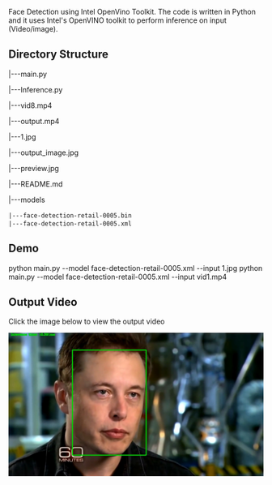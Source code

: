 Face Detection using Intel OpenVino Toolkit. The code is written in Python and it uses Intel's OpenVINO toolkit to perform inference on input (Video/image).

## Directory Structure

  |---main.py
  
  |---Inference.py
  
  |---vid8.mp4
  
  |---output.mp4
  
  |---1.jpg
  
  |---output_image.jpg
  
  |---preview.jpg
  
  |---README.md

  |---models
  
    |---face-detection-retail-0005.bin
    |---face-detection-retail-0005.xml

## Demo

python main.py --model face-detection-retail-0005.xml --input 1.jpg
python main.py --model face-detection-retail-0005.xml --input vid1.mp4


## Output Video

Click the image below to view the output video

[![Output Video](preview.jpg)](https://www.youtube.com/embed/i9VRocFl-3w)
